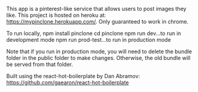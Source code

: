 This app is a pinterest-like service that allows users to post images
they like.
This project is hosted on heroku at: https://mypinclone.herokuapp.com/.
Only guaranteed to work in chrome.

To run locally,
npm install pinclone
cd pinclone
npm run dev...to run in development mode
npm run prod-test...to run in production mode

Note that if you run in production mode, you will need to delete the bundle folder in the public folder to make changes. Otherwise, the old bundle will be served from that folder.

Built using the react-hot-boilerplate by Dan Abramov: https://github.com/gaearon/react-hot-boilerplate